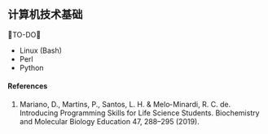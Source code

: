 ## 计算机技术基础
🐘TO-DO🐘

* Linux (Bash)
* Perl
* Python


#### References
1. Mariano, D., Martins, P., Santos, L. H. & Melo‐ Minardi, R. C. de. Introducing Programming Skills for Life Science Students. Biochemistry and Molecular Biology Education 47, 288–295 (2019).
